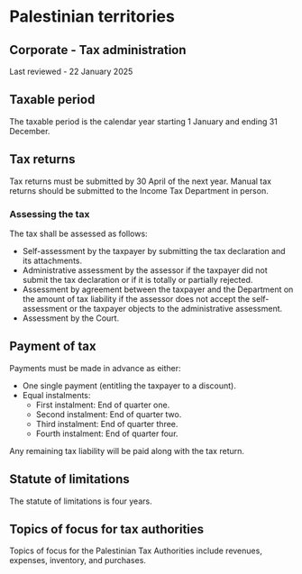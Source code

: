 # Palestinian territories
## Corporate - Tax administration
Last reviewed - 22 January 2025
## Taxable period
The taxable period is the calendar year starting 1 January and ending 31 December.
## Tax returns
Tax returns must be submitted by 30 April of the next year. Manual tax returns should be submitted to the Income Tax Department in person.
### Assessing the tax
The tax shall be assessed as follows:
  * Self-assessment by the taxpayer by submitting the tax declaration and its attachments. 
  * Administrative assessment by the assessor if the taxpayer did not submit the tax declaration or if it is totally or partially rejected. 
  * Assessment by agreement between the taxpayer and the Department on the amount of tax liability if the assessor does not accept the self-assessment or the taxpayer objects to the administrative assessment. 
  * Assessment by the Court. 


## Payment of tax
Payments must be made in advance as either:
  * One single payment (entitling the taxpayer to a discount). 
  * Equal instalments: 
    * First instalment: End of quarter one. 
    * Second instalment: End of quarter two. 
    * Third instalment: End of quarter three. 
    * Fourth instalment: End of quarter four. 


Any remaining tax liability will be paid along with the tax return.
## Statute of limitations
The statute of limitations is four years.
## Topics of focus for tax authorities
Topics of focus for the Palestinian Tax Authorities include revenues, expenses, inventory, and purchases.
